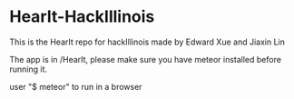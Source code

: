 # HearIt-HackIllinois
This is the HearIt repo for hackIllinois made by Edward Xue and Jiaxin Lin

The app is in /HearIt, please make sure you have meteor installed before running it. 

user "$ meteor" to run in a browser
